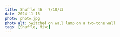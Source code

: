```yaml
---
title: Shuffle 46 - 7/10/13
date: 2024-11-15
photo: photo.jpg
photo_alt: Switched on wall lamp on a two-tone wall
tags: [Shuffle, Misc]
---
```

